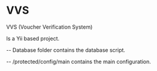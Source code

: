 VVS
===

VVS (Voucher Verification System)

Is a Yii based project.

-- Database folder contains the database script.

-- /protected/config/main contains the main configuration.
